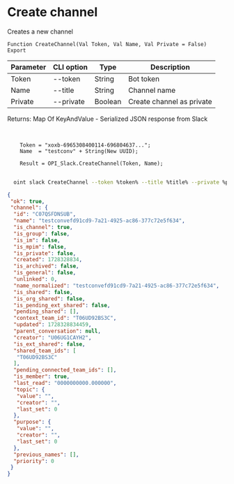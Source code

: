 ﻿---
sidebar_position: 3
---

# Create channel
 Creates a new channel



`Function CreateChannel(Val Token, Val Name, Val Private = False) Export`

  | Parameter | CLI option | Type | Description |
  |-|-|-|-|
  | Token | --token | String | Bot token |
  | Name | --title | String | Channel name |
  | Private | --private | Boolean | Create channel as private |

  
  Returns:  Map Of KeyAndValue - Serialized JSON response from Slack

<br/>




```bsl title="Code example"
    Token = "xoxb-6965308400114-696804637...";
    Name  = "testconv" + String(New UUID);

    Result = OPI_Slack.CreateChannel(Token, Name);
```



```sh title="CLI command example"
    
  oint slack CreateChannel --token %token% --title %title% --private %private%

```

```json title="Result"
{
 "ok": true,
 "channel": {
  "id": "C07QSFDNSUB",
  "name": "testconvefd91cd9-7a21-4925-ac86-377c72e5f634",
  "is_channel": true,
  "is_group": false,
  "is_im": false,
  "is_mpim": false,
  "is_private": false,
  "created": 1728328834,
  "is_archived": false,
  "is_general": false,
  "unlinked": 0,
  "name_normalized": "testconvefd91cd9-7a21-4925-ac86-377c72e5f634",
  "is_shared": false,
  "is_org_shared": false,
  "is_pending_ext_shared": false,
  "pending_shared": [],
  "context_team_id": "T06UD92BS3C",
  "updated": 1728328834459,
  "parent_conversation": null,
  "creator": "U06UG1CAYH2",
  "is_ext_shared": false,
  "shared_team_ids": [
   "T06UD92BS3C"
  ],
  "pending_connected_team_ids": [],
  "is_member": true,
  "last_read": "0000000000.000000",
  "topic": {
   "value": "",
   "creator": "",
   "last_set": 0
  },
  "purpose": {
   "value": "",
   "creator": "",
   "last_set": 0
  },
  "previous_names": [],
  "priority": 0
 }
}
```
